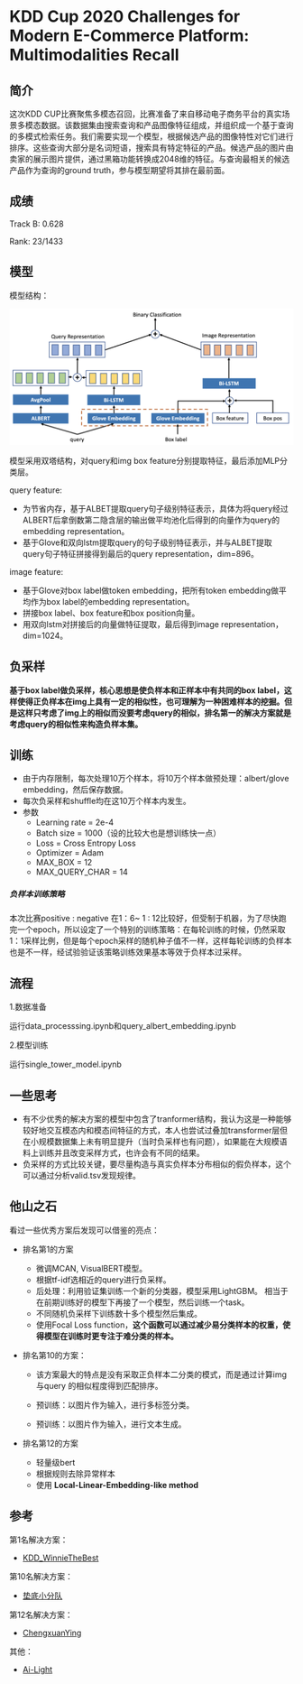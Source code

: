# KDD Cup 2020 Challenges for Modern E-Commerce Platform: Multimodalities Recall

## 简介

这次KDD CUP比赛聚焦多模态召回，比赛准备了来自移动电子商务平台的真实场景多模态数据。该数据集由搜索查询和产品图像特征组成，并组织成一个基于查询的多模式检索任务。我们需要实现一个模型，根据候选产品的图像特性对它们进行排序。这些查询大部分是名词短语，搜索具有特定特征的产品。候选产品的图片由卖家的展示图片提供，通过黑箱功能转换成2048维的特征。与查询最相关的候选产品作为查询的ground truth，参与模型期望将其排在最前面。

## 成绩

Track B: 0.628 

Rank: 23/1433 

## 模型

模型结构：

![model](images/model.png)

模型采用双塔结构，对query和img box feature分别提取特征，最后添加MLP分类层。

query feature:

+ 为节省内存，基于ALBET提取query句子级别特征表示，具体为将query经过ALBERT后拿倒数第二隐含层的输出做平均池化后得到的向量作为query的embedding representation。
+ 基于Glove和双向lstm提取query的句子级别特征表示，并与ALBET提取query句子特征拼接得到最后的query representation，dim=896。

image feature:

+ 基于Glove对box label做token embedding，把所有token embedding做平均作为box label的embedding representation。
+ 拼接box label、box feature和box position向量。
+ 用双向lstm对拼接后的向量做特征提取，最后得到image representation，dim=1024。

## 负采样

**基于box label做负采样，核心思想是使负样本和正样本中有共同的box label，这样使得正负样本在img上具有一定的相似性，也可理解为一种困难样本的挖掘。但是这样只考虑了img上的相似而没要考虑query的相似，排名第一的解决方案就是考虑query的相似性来构造负样本集。**

## 训练

+ 由于内存限制，每次处理10万个样本，将10万个样本做预处理：albert/glove embedding，然后保存数据。
+ 每次负采样和shuffle均在这10万个样本内发生。
+ 参数
  + Learning rate = 2e-4
  + Batch size = 1000（设的比较大也是想训练快一点）
  + Loss = Cross Entropy Loss
  + Optimizer = Adam
  + MAX_BOX = 12
  + MAX_QUERY_CHAR = 14

##### 负样本训练策略 

本次比赛positive : negative 在1：6~ 1 : 12比较好，但受制于机器，为了尽快跑完一个epoch，所以设定了一个特别的训练策略：在每轮训练的时候，仍然采取1：1采样比例，但是每个epoch采样的随机种子值不一样，这样每轮训练的负样本也是不一样，经试验验证该策略训练效果基本等效于负样本过采样。

## 流程

1.数据准备

运行data_processsing.ipynb和query_albert_embedding.ipynb

2.模型训练

运行single_tower_model.ipynb

## 一些思考

+ 有不少优秀的解决方案的模型中包含了tranformer结构，我认为这是一种能够较好地交互模态内和模态间特征的方式，本人也尝试过叠加transformer层但在小规模数据集上未有明显提升（当时负采样也有问题），如果能在大规模语料上训练并且改变采样方式，也许会有不同的结果。
+ 负采样的方式比较关键，要尽量构造与真实负样本分布相似的假负样本，这个可以通过分析valid.tsv发现规律。

## 他山之石

看过一些优秀方案后发现可以借鉴的亮点：

+ 排名第1的方案
  + 微调MCAN, VisualBERT模型。
  + 根据tf-idf选相近的query进行负采样。
  + 后处理：利用验证集训练一个新的分类器，模型采用LightGBM。 相当于在前期训练好的模型下再接了一个模型，然后训练一个task。
  + 不同随机负采样下训练数十多个模型然后集成。
  + 使用Focal Loss function，**这个函数可以通过减少易分类样本的权重，使得模型在训练时更专注于难分类的样本。**

+ 排名第10的方案：

  + 该方案最大的特点是没有采取正负样本二分类的模式，而是通过计算img与query 的相似程度得到匹配排序。

  + 预训练：以图片作为输入，进行多标签分类。
  + 预训练：以图片作为输入，进行文本生成。

+ 排名第12的方案
  + 轻量级bert
  + 根据规则去除异常样本
  + 使用 **Local-Linear-Embedding-like method**

## 参考

第1名解决方案：

+ [KDD_WinnieTheBest](https://github.com/steven95421/KDD_WinnieTheBest) 

第10名解决方案：

+ [垫底小分队](https://github.com/IntoxicatedDING/KDD-Cup-Multimodalities-Recall)

第12名解决方案：

+ [ChengxuanYing](https://github.com/chengsyuan/KDD-Multimodalities-Recall/tree/adfb5e4227e57450e1d0fa58cbf50e102f741592)

其他：

+ [Ai-Light](https://github.com/Ai-Light/KDD2020Multimodalities)

